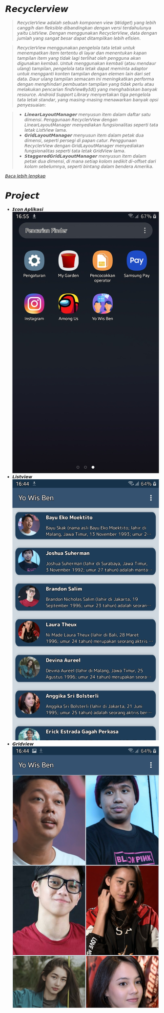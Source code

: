 # 𝙍𝙚𝙘𝙮𝙘𝙡𝙚𝙧𝙫𝙞𝙚𝙬
>𝘙𝘦𝘤𝘺𝘤𝘭𝘦𝘳𝘝𝘪𝘦𝘸 𝘢𝘥𝘢𝘭𝘢𝘩 𝘴𝘦𝘣𝘶𝘢𝘩 𝘬𝘰𝘮𝘱𝘰𝘯𝘦𝘯 𝘷𝘪𝘦𝘸 (𝘞𝘪𝘥𝘨𝘦𝘵) 𝘺𝘢𝘯𝘨 𝘭𝘦𝘣𝘪𝘩 𝘤𝘢𝘯𝘨𝘨𝘪𝘩 𝘥𝘢𝘯 𝘧𝘭𝘦𝘬𝘴𝘪𝘣𝘭𝘦 𝘥𝘪𝘣𝘢𝘯𝘥𝘪𝘯𝘨𝘬𝘢𝘯 𝘥𝘦𝘯𝘨𝘢𝘯 𝘷𝘦𝘳𝘴𝘪 𝘵𝘦𝘳𝘥𝘢𝘩𝘶𝘭𝘶𝘯𝘺𝘢 𝘺𝘢𝘪𝘵𝘶 𝘓𝘪𝘴𝘵𝘝𝘪𝘦𝘸. 
𝘋𝘦𝘯𝘨𝘢𝘯 𝘮𝘦𝘯𝘨𝘨𝘶𝘯𝘢𝘬𝘢𝘯 𝘙𝘦𝘤𝘺𝘤𝘭𝘦𝘳𝘝𝘪𝘦𝘸, 𝘥𝘢𝘵𝘢 𝘥𝘦𝘯𝘨𝘢𝘯 𝘫𝘶𝘮𝘭𝘢𝘩 𝘺𝘢𝘯𝘨 𝘴𝘢𝘯𝘨𝘢𝘵 𝘣𝘦𝘴𝘢𝘳 𝘥𝘢𝘱𝘢𝘵 𝘥𝘪𝘵𝘢𝘮𝘱𝘪𝘭𝘬𝘢𝘯 𝘭𝘦𝘣𝘪𝘩 𝘦𝘧𝘪𝘴𝘪𝘦𝘯.

>𝘙𝘦𝘤𝘺𝘤𝘭𝘦𝘳𝘝𝘪𝘦𝘸 𝘮𝘦𝘯𝘨𝘨𝘶𝘯𝘢𝘬𝘢𝘯 𝘱𝘦𝘯𝘨𝘦𝘭𝘰𝘭𝘢 𝘵𝘢𝘵𝘢 𝘭𝘦𝘵𝘢𝘬 𝘶𝘯𝘵𝘶𝘬 𝘮𝘦𝘯𝘦𝘮𝘱𝘢𝘵𝘬𝘢𝘯 𝘪𝘵𝘦𝘮 𝘵𝘦𝘳𝘵𝘦𝘯𝘵𝘶 𝘥𝘪 𝘭𝘢𝘺𝘢𝘳 𝘥𝘢𝘯 𝘮𝘦𝘯𝘦𝘯𝘵𝘶𝘬𝘢𝘯 𝘬𝘢𝘱𝘢𝘯 𝘵𝘢𝘮𝘱𝘪𝘭𝘢𝘯 𝘪𝘵𝘦𝘮 𝘺𝘢𝘯𝘨 𝘵𝘪𝘥𝘢𝘬 𝘭𝘢𝘨𝘪 𝘵𝘦𝘳𝘭𝘪𝘩𝘢𝘵 𝘰𝘭𝘦𝘩 𝘱𝘦𝘯𝘨𝘨𝘶𝘯𝘢 𝘢𝘬𝘢𝘯 𝘥𝘪𝘨𝘶𝘯𝘢𝘬𝘢𝘯 𝘬𝘦𝘮𝘣𝘢𝘭𝘪. 
𝘜𝘯𝘵𝘶𝘬 𝘮𝘦𝘯𝘨𝘨𝘶𝘯𝘢𝘬𝘢𝘯 𝘬𝘦𝘮𝘣𝘢𝘭𝘪 (𝘢𝘵𝘢𝘶 𝘮𝘦𝘯𝘥𝘢𝘶𝘳 𝘶𝘭𝘢𝘯𝘨) 𝘵𝘢𝘮𝘱𝘪𝘭𝘢𝘯, 𝘱𝘦𝘯𝘨𝘦𝘭𝘰𝘭𝘢 𝘵𝘢𝘵𝘢 𝘭𝘦𝘵𝘢𝘬 𝘥𝘢𝘱𝘢𝘵 𝘮𝘦𝘮𝘪𝘯𝘵𝘢 𝘢𝘥𝘢𝘱𝘵𝘰𝘳 𝘶𝘯𝘵𝘶𝘬 𝘮𝘦𝘯𝘨𝘨𝘢𝘯𝘵𝘪 𝘬𝘰𝘯𝘵𝘦𝘯 𝘵𝘢𝘮𝘱𝘪𝘭𝘢𝘯 𝘥𝘦𝘯𝘨𝘢𝘯 𝘦𝘭𝘦𝘮𝘦𝘯 𝘭𝘢𝘪𝘯 𝘥𝘢𝘳𝘪 𝘴𝘦𝘵 𝘥𝘢𝘵𝘢. 
𝘋𝘢𝘶𝘳 𝘶𝘭𝘢𝘯𝘨 𝘵𝘢𝘮𝘱𝘪𝘭𝘢𝘯 𝘴𝘦𝘮𝘢𝘤𝘢𝘮 𝘪𝘯𝘪 𝘮𝘦𝘯𝘪𝘯𝘨𝘬𝘢𝘵𝘬𝘢𝘯 𝘱𝘦𝘳𝘧𝘰𝘳𝘮𝘢 𝘥𝘦𝘯𝘨𝘢𝘯 𝘮𝘦𝘯𝘨𝘩𝘪𝘯𝘥𝘢𝘳𝘪 𝘱𝘦𝘮𝘣𝘶𝘢𝘵𝘢𝘯 𝘵𝘢𝘮𝘱𝘪𝘭𝘢𝘯 𝘺𝘢𝘯𝘨 𝘵𝘪𝘥𝘢𝘬 𝘱𝘦𝘳𝘭𝘶 𝘢𝘵𝘢𝘶 𝘮𝘦𝘭𝘢𝘬𝘶𝘬𝘢𝘯 𝘱𝘦𝘯𝘤𝘢𝘳𝘪𝘢𝘯 𝘧𝘪𝘯𝘥𝘝𝘪𝘦𝘸𝘉𝘺𝘐𝘥() 𝘺𝘢𝘯𝘨 𝘮𝘦𝘯𝘨𝘩𝘢𝘣𝘪𝘴𝘬𝘢𝘯 𝘣𝘢𝘯𝘺𝘢𝘬 𝘳𝘦𝘴𝘰𝘶𝘳𝘤𝘦. 
𝘈𝘯𝘥𝘳𝘰𝘪𝘥 𝘚𝘶𝘱𝘱𝘰𝘳𝘵 𝘓𝘪𝘣𝘳𝘢𝘳𝘺 𝘮𝘦𝘯𝘺𝘦𝘳𝘵𝘢𝘬𝘢𝘯 𝘵𝘪𝘨𝘢 𝘱𝘦𝘯𝘨𝘦𝘭𝘰𝘭𝘢 𝘵𝘢𝘵𝘢 𝘭𝘦𝘵𝘢𝘬 𝘴𝘵𝘢𝘯𝘥𝘢𝘳, 𝘺𝘢𝘯𝘨 𝘮𝘢𝘴𝘪𝘯𝘨-𝘮𝘢𝘴𝘪𝘯𝘨 𝘮𝘦𝘯𝘢𝘸𝘢𝘳𝘬𝘢𝘯 𝘣𝘢𝘯𝘺𝘢𝘬 𝘰𝘱𝘴𝘪 𝘱𝘦𝘯𝘺𝘦𝘴𝘶𝘢𝘪𝘢𝘯:

>- 𝙇𝙞𝙣𝙚𝙖𝙧𝙇𝙖𝙮𝙤𝙪𝙩𝙈𝙖𝙣𝙖𝙜𝙚𝙧 𝘮𝘦𝘯𝘺𝘶𝘴𝘶𝘯 𝘪𝘵𝘦𝘮 𝘥𝘢𝘭𝘢𝘮 𝘥𝘢𝘧𝘵𝘢𝘳 𝘴𝘢𝘵𝘶 𝘥𝘪𝘮𝘦𝘯𝘴𝘪. 𝘗𝘦𝘯𝘨𝘨𝘶𝘯𝘢𝘢𝘯 𝘙𝘦𝘤𝘺𝘤𝘭𝘦𝘳𝘝𝘪𝘦𝘸 𝘥𝘦𝘯𝘨𝘢𝘯 𝘓𝘪𝘯𝘦𝘢𝘳𝘓𝘢𝘺𝘰𝘶𝘵𝘔𝘢𝘯𝘢𝘨𝘦𝘳 𝘮𝘦𝘯𝘺𝘦𝘥𝘪𝘢𝘬𝘢𝘯 𝘧𝘶𝘯𝘨𝘴𝘪𝘰𝘯𝘢𝘭𝘪𝘵𝘢𝘴 𝘴𝘦𝘱𝘦𝘳𝘵𝘪 𝘵𝘢𝘵𝘢 𝘭𝘦𝘵𝘢𝘬 𝘓𝘪𝘴𝘵𝘝𝘪𝘦𝘸 𝘭𝘢𝘮𝘢.
>- 𝙂𝙧𝙞𝙙𝙇𝙖𝙮𝙤𝙪𝙩𝙈𝙖𝙣𝙖𝙜𝙚𝙧 𝘮𝘦𝘯𝘺𝘶𝘴𝘶𝘯 𝘪𝘵𝘦𝘮 𝘥𝘢𝘭𝘢𝘮 𝘱𝘦𝘵𝘢𝘬 𝘥𝘶𝘢 𝘥𝘪𝘮𝘦𝘯𝘴𝘪, 𝘴𝘦𝘱𝘦𝘳𝘵𝘪 𝘱𝘦𝘳𝘴𝘦𝘨𝘪 𝘥𝘪 𝘱𝘢𝘱𝘢𝘯 𝘤𝘢𝘵𝘶𝘳. 𝘗𝘦𝘯𝘨𝘨𝘶𝘯𝘢𝘢𝘯 𝘙𝘦𝘤𝘺𝘤𝘭𝘦𝘳𝘝𝘪𝘦𝘸 𝘥𝘦𝘯𝘨𝘢𝘯 𝘎𝘳𝘪𝘥𝘓𝘢𝘺𝘰𝘶𝘵𝘔𝘢𝘯𝘢𝘨𝘦𝘳 𝘮𝘦𝘯𝘺𝘦𝘥𝘪𝘢𝘬𝘢𝘯 𝘧𝘶𝘯𝘨𝘴𝘪𝘰𝘯𝘢𝘭𝘪𝘵𝘢𝘴 𝘴𝘦𝘱𝘦𝘳𝘵𝘪 𝘵𝘢𝘵𝘢 𝘭𝘦𝘵𝘢𝘬 𝘎𝘳𝘪𝘥𝘝𝘪𝘦𝘸 𝘭𝘢𝘮𝘢.
>- 𝙎𝙩𝙖𝙜𝙜𝙚𝙧𝙚𝙙𝙂𝙧𝙞𝙙𝙇𝙖𝙮𝙤𝙪𝙩𝙈𝙖𝙣𝙖𝙜𝙚𝙧 𝘮𝘦𝘯𝘺𝘶𝘴𝘶𝘯 𝘪𝘵𝘦𝘮 𝘥𝘢𝘭𝘢𝘮 𝘱𝘦𝘵𝘢𝘬 𝘥𝘶𝘢 𝘥𝘪𝘮𝘦𝘯𝘴𝘪, 𝘥𝘪 𝘮𝘢𝘯𝘢 𝘴𝘦𝘵𝘪𝘢𝘱 𝘬𝘰𝘭𝘰𝘮 𝘴𝘦𝘥𝘪𝘬𝘪𝘵 𝘥𝘪-𝘰𝘧𝘧𝘴𝘦𝘵 𝘥𝘢𝘳𝘪 𝘬𝘰𝘭𝘰𝘮 𝘴𝘦𝘣𝘦𝘭𝘶𝘮𝘯𝘺𝘢, 𝘴𝘦𝘱𝘦𝘳𝘵𝘪 𝘣𝘪𝘯𝘵𝘢𝘯𝘨 𝘥𝘢𝘭𝘢𝘮 𝘣𝘦𝘯𝘥𝘦𝘳𝘢 𝘈𝘮𝘦𝘳𝘪𝘬𝘢.

[𝘉𝘢𝘤𝘢 𝘭𝘦𝘣𝘪𝘩 𝘭𝘦𝘯𝘨𝘬𝘢𝘱](https://developer.android.com/guide/topics/ui/layout/recyclerview?hl=id)
# 𝙋𝙧𝙤𝙟𝙚𝙘𝙩
- 𝙄𝙘𝙤𝙣 𝘼𝙥𝙡𝙞𝙠𝙖𝙨𝙞
![Alt Text](https://github.com/memorezasabana/Recyclerview/blob/master/SS_Recyclerview/1.jpg)
- 𝙇𝙞𝙨𝙩𝙫𝙞𝙚𝙬
![Alt Text](https://github.com/memorezasabana/Recyclerview/blob/master/SS_Recyclerview/2.jpg)
- 𝙂𝙧𝙞𝙙𝙫𝙞𝙚𝙬
![Alt Text](https://github.com/memorezasabana/Recyclerview/blob/master/SS_Recyclerview/3.jpg)
